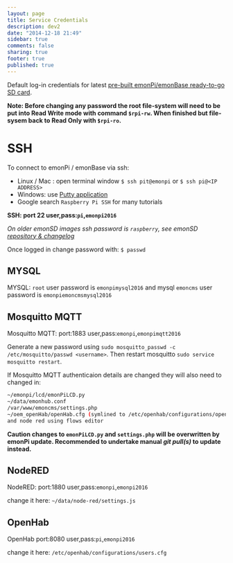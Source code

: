 ```yaml
---
layout: page
title: Service Credentials
description: dev2
date: "2014-12-18 21:49"
sidebar: true
comments: false
sharing: true
footer: true
published: true
---
```


Default log-in credentials for latest [pre-built emonPi/emonBase ready-to-go SD card](https://github.com/openenergymonitor/emonpi/wiki/emonSD-pre-built-SD-card-Repository-&-Change-Log).

**Note: Before changing any password the root file-system will need to be put into Read Write mode with command `$rpi-rw`. When finished but file-sysem back to Read Only with `$rpi-ro`.**

# SSH

To connect to emonPi / emonBase via ssh:

 - Linux / Mac : open terminal window `$ ssh pit@emonpi` or `$ ssh pi@<IP ADDRESS>`
 - Windows: use [Putty application](http://www.chiark.greenend.org.uk/~sgtatham/putty/download.html)
 - Google search `Raspberry Pi SSH` for many tutorials

**SSH: port 22 user,pass:`pi`,`emonpi2016`**

*On older emonSD images ssh password is `raspberry`, see emonSD [repository & changelog](https://github.com/openenergymonitor/emonpi/wiki/emonSD-pre-built-SD-card-Download-&-Change-Log)*

Once logged in change password with: `$ passwd`

## MYSQL

MYSQL: `root` user password is `emonpimysql2016` and mysql `emoncms` user password is `emonpiemoncmsmysql2016`


## Mosquitto MQTT

Mosquitto MQTT: port:1883 user,pass:`emonpi`,`emonpimqtt2016`

Generate a new password using `sudo mosquitto_passwd -c /etc/mosquitto/passwd <username>`. Then restart mosquitto `sudo service mosquitto restart`.

If Mosquitto MQTT authenticaion details are changed they will also need to changed in:

```bash
~/emonpi/lcd/emonPiLCD.py
~/data/emonhub.conf
/var/www/emoncms/settings.php
~/oem_openHab/openHab.cfg (symlined to /etc/openhab/configurations/openhab.cfg)
and node red using flows editor
```

**Caution changes to `emonPiLCD.py` and `settings.php` will be overwritten by emonPi update. Recommended to undertake manual *git pull(s)* to update instead.**

## NodeRED

NodeRED: port:1880 user,pass:`emonpi`,`emonpi2016`

change it here:  `~/data/node-red/settings.js`


## OpenHab

OpenHab port:8080 user,pass:`pi`,`emonpi2016`

change it here: `/etc/openhab/configurations/users.cfg`
